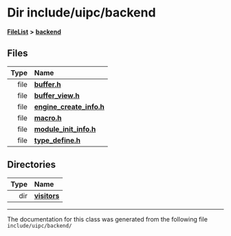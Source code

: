 

# Dir include/uipc/backend



[**FileList**](files.md) **>** [**backend**](dir_53d62147b82bd29328805b2087bd1012.md)












## Files

| Type | Name |
| ---: | :--- |
| file | [**buffer.h**](buffer_8h.md) <br> |
| file | [**buffer\_view.h**](buffer__view_8h.md) <br> |
| file | [**engine\_create\_info.h**](engine__create__info_8h.md) <br> |
| file | [**macro.h**](backend_2macro_8h.md) <br> |
| file | [**module\_init\_info.h**](module__init__info_8h.md) <br> |
| file | [**type\_define.h**](backend_2type__define_8h.md) <br> |


## Directories

| Type | Name |
| ---: | :--- |
| dir | [**visitors**](dir_007753111df00039ee3ec058cc286377.md) <br> |

























































------------------------------
The documentation for this class was generated from the following file `include/uipc/backend/`

